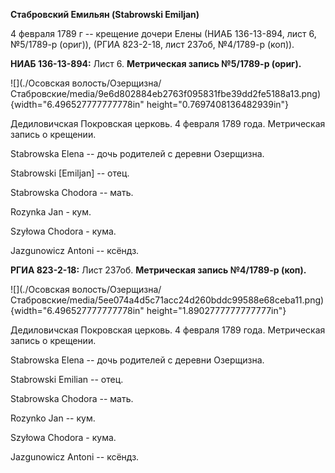 **Стабровский Емильян (Stabrowski Emiljan)**

4 февраля 1789 г -- крещение дочери Елены (НИАБ 136-13-894, лист 6,
№5/1789-р (ориг)), (РГИА 823-2-18, лист 237об, №4/1789-р (коп)).

**НИАБ 136-13-894:** Лист 6. **Метрическая запись №5/1789-р (ориг).**

![](./Осовская волость/Озерщизна/Стабровские/media/9e6d802884eb2763f095831fbe39dd2fe5188a13.png){width="6.496527777777778in"
height="0.7697408136482939in"}

Дедиловичская Покровская церковь. 4 февраля 1789 года. Метрическая
запись о крещении.

Stabrowska Elena -- дочь родителей с деревни Озерщизна.

Stabrowski \[Emiljan\] -- отец.

Stabrowska Chodora -- мать.

Rozynka Jan - кум.

Szyłowa Chodora - кума.

Jazgunowicz Antoni -- ксёндз.

**РГИА 823-2-18:** Лист 237об. **Метрическая запись №4/1789-р (коп).**

![](./Осовская волость/Озерщизна/Стабровские/media/5ee074a4d5c71acc24d260bddc99588e68ceba11.png){width="6.496527777777778in"
height="1.8902777777777777in"}

Дедиловичская Покровская церковь. 4 февраля 1789 года. Метрическая
запись о крещении.

Stabrowska Elena -- дочь родителей с деревни Озерщизна.

Stabrowski Emilian -- отец.

Stabrowska Chodora -- мать.

Rozynko Jan -- кум.

Szyłowa Chodora - кума.

Jazgunowicz Antoni -- ксёндз.
